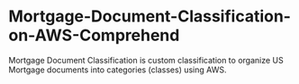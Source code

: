 # Mortgage-Document-Classification-on-AWS-Comprehend
Mortgage Document Classification is custom classification to organize US Mortgage documents into categories (classes) using AWS.
